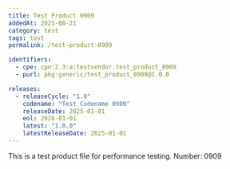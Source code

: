 ```yaml
---
title: Test Product 0909
addedAt: 2025-08-21
category: test
tags: test
permalink: /test-product-0909

identifiers:
  - cpe: cpe:2.3:a:testvendor:test_product_0909
  - purl: pkg:generic/test_product_0909@1.0.0

releases:
  - releaseCycle: "1.0"
    codename: "Test Codename 0909"
    releaseDate: 2025-01-01
    eol: 2026-01-01
    latest: "1.0.0"
    latestReleaseDate: 2025-01-01
---
```


This is a test product file for performance testing. Number: 0909
